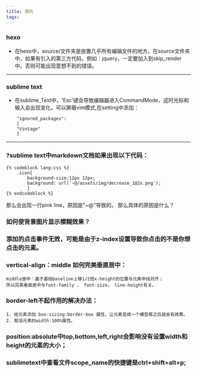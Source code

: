 ```yaml
---
title: 填坑
tags:
---
```


### hexo

- 在hexo中，source/文件夹是放置几乎所有编辑文件的地方。在source文件夹中，如果有引入的第三方代码，例如：jquery，一定要加入到skip_render中。否则可能出现意想不到的错误。


---

### sublime text 

- 在sublime_Text中，'Esc'键会导致编辑器进入CommandMode，这时光标和输入会出现变化。可以屏蔽vim模式,在setting中添加：

```
	"ignored_packages":
	[
	"Vintage"
	]
```

---

### ?sublime text中markdown文档如果出现以下代码：
```
{% codeblock lang:css %}
	.icon{
		background-size:12px 12px; 
		background: url('~@/assets/img/decrease_1@2x.png');
	    }
{% endcodeblock %}
```
那么会出现一行pink line，原因是"~@"导致的。
那么具体的原因是什么？


### 如何使背景图片显示模糊效果？

### 添加的点击事件无效，可能是由于z-index设置导致你点击的不是你想点击的元素。

### vertical-align：middle 如何完美垂直居中：
	middle居中：基于基线baseline上移1/2倍x-height的位置与元素中线对齐；
	所以完美垂直居中与font-family ， font-size， line-height有关。

### border-left不起作用的解决办法：
	1. 给元素添加 box-sizing:border-box 属性，让元素变成一个模型框之后就会有效果。
	2. 取消元素的width:100%属性。

### position:absolute中top,bottom,left,right会影响没有设置width和height的元素的大小；

### sublimetext中查看文件scope_name的快捷键是ctrl+shift+alt+p;